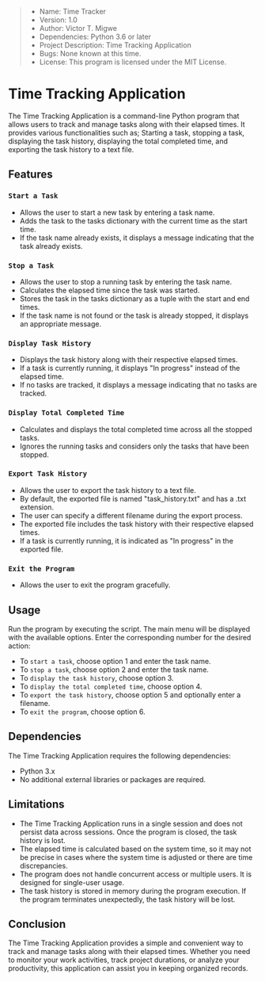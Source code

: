 >- Name: Time Tracker
>- Version: 1.0
>- Author: Victor T. Migwe
>- Dependencies: Python 3.6 or later
>- Project Description: Time Tracking Application
>- Bugs: None known at this time.
>- License: This program is licensed under the MIT License.



# Time Tracking Application
The Time Tracking Application is a command-line Python program that allows users to track and manage tasks along with their elapsed times. It provides various functionalities such as;
Starting a task, stopping a task, displaying the task history, displaying the total completed time, and exporting the task history to a text file.

## Features

### `Start a Task`

-   Allows the user to start a new task by entering a task name.
-   Adds the task to the tasks dictionary with the current time as the start time.
-   If the task name already exists, it displays a message indicating that the task already exists.

### `Stop a Task`

-   Allows the user to stop a running task by entering the task name.
-   Calculates the elapsed time since the task was started.
-   Stores the task in the tasks dictionary as a tuple with the start and end times.
-   If the task name is not found or the task is already stopped, it displays an appropriate message.

### `Display Task History`

-   Displays the task history along with their respective elapsed times.
-   If a task is currently running, it displays "In progress" instead of the elapsed time.
-   If no tasks are tracked, it displays a message indicating that no tasks are tracked.

### `Display Total Completed Time`

-   Calculates and displays the total completed time across all the stopped tasks.
-   Ignores the running tasks and considers only the tasks that have been stopped.

### `Export Task History`

-   Allows the user to export the task history to a text file.
-   By default, the exported file is named "task\_history.txt" and has a .txt extension.
-   The user can specify a different filename during the export process.
-   The exported file includes the task history with their respective elapsed times.
-   If a task is currently running, it is indicated as "In progress" in the exported file.

### `Exit the Program`

-   Allows the user to exit the program gracefully.


## Usage

Run the program by executing the script. The main menu will be displayed with the available options. Enter the corresponding number for the desired action:

-   To `start a task`, choose option 1 and enter the task name.
-   To `stop a task`, choose option 2 and enter the task name.
-   To `display the task history`, choose option 3.
-   To `display the total completed time`, choose option 4.
-   To `export the task history`, choose option 5 and optionally enter a filename.
-   To `exit the program`, choose option 6.

## Dependencies

The Time Tracking Application requires the following dependencies:

-   Python 3.x
-   No additional external libraries or packages are required.


## Limitations

-   The Time Tracking Application runs in a single session and does not persist data across sessions. Once the program is closed, the task history is lost.
-   The elapsed time is calculated based on the system time, so it may not be precise in cases where the system time is adjusted or there are time discrepancies.
-   The program does not handle concurrent access or multiple users. It is designed for single-user usage.
-   The task history is stored in memory during the program execution. If the program terminates unexpectedly, the task history will be lost.

## Conclusion

The Time Tracking Application provides a simple and convenient way to track and manage tasks along with their elapsed times. Whether you need to monitor your work activities, track project durations, or analyze your productivity, this application can assist you in keeping organized records.